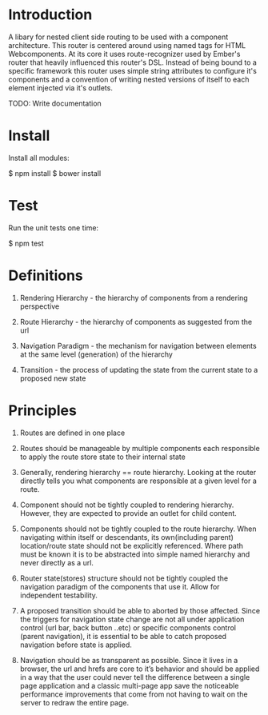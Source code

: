 Introduction
============

A libary for nested client side routing to be used with a component architecture. This router is centered around using named tags for HTML Webcomponents. At its core it uses route-recognizer used by Ember's router that heavily influenced this router's DSL. Instead of being bound to a specific framework this router uses simple string attributes to configure it's components and a convention of writing nested versions of itself to each element injected via it's outlets.

TODO: Write documentation

Install
=======

Install all modules:

  $ npm install
  $ bower install

Test
====

Run the unit tests one time:

  $ npm test

Definitions
===========

  1. Rendering Hierarchy - the hierarchy of components from a rendering perspective

  2. Route Hierarchy - the hierarchy of components as suggested from the url

  3. Navigation Paradigm - the mechanism for navigation between elements at the same level (generation) of the hierarchy

  4. Transition - the process of updating the state from the current state to a proposed new state


Principles
==========

  1. Routes are defined in one place

  2. Routes should be manageable by multiple components each responsible to apply the route store state to their internal state

  3. Generally, rendering hierarchy == route hierarchy. Looking at the router directly tells you what components are responsible at a given level for a route.

  4. Component should not be tightly coupled to rendering hierarchy. However, they are expected to provide an outlet for child content.

  5. Components should not be tightly coupled to the route hierarchy. When navigating within itself or descendants, its own(including parent) location/route state should not be explicitly referenced. Where path must be known it is to be abstracted into simple named hierarchy and never directly as a url.

  6. Router state(stores) structure should not be tightly coupled the navigation paradigm of the components that use it. Allow for independent testability.

  7. A proposed transition should be able to aborted by those affected. Since the triggers for navigation state change are not all under application control (url bar, back button ..etc) or specific components control (parent navigation), it is essential to be able to catch proposed navigation before state is applied.

  8. Navigation should be as transparent as possible. Since it lives in a browser, the url and hrefs are core to it’s behavior and should be applied in a way that the user could never tell the difference between a single page application and a classic multi-page app save the noticeable performance improvements that come from not having to wait on the server to redraw the entire page.

